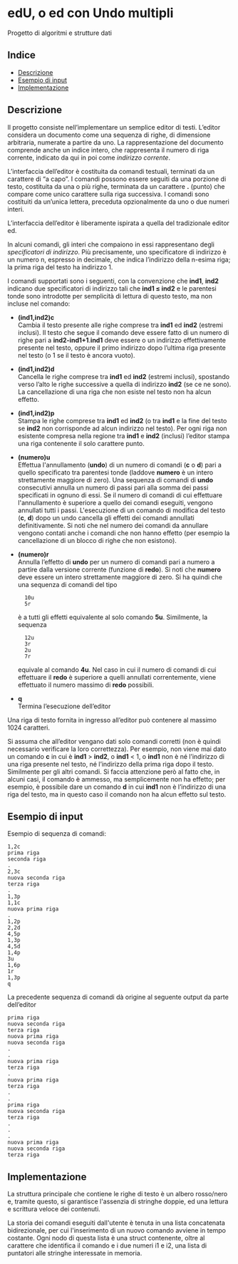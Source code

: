 # edU, o ed con Undo multipli

Progetto di algoritmi e strutture dati

## Indice

- [Descrizione](#Descrizione)
- [Esempio di input](#Esempio-di-input)
- [Implementazione](#Implementazione)

## Descrizione

Il progetto consiste nell’implementare un semplice editor di testi. L’editor considera un documento come una sequenza di righe, di dimensione arbitraria, numerate a partire da uno. La rappresentazione del documento comprende anche un indice intero, che rappresenta il numero di riga corrente, indicato da qui in poi come _indirizzo corrente_.

L’interfaccia dell’editor è costituita da comandi testuali, terminati da un carattere di “a capo”. I comandi possono essere seguiti da una porzione di testo, costituita da una o più righe, terminata da un carattere **.** (punto) che compare come unico carattere sulla riga successiva. I comandi sono costituiti da un’unica lettera, preceduta opzionalmente da uno o due numeri interi.

L’interfaccia dell’editor è liberamente ispirata a quella del tradizionale editor ed.

In alcuni comandi, gli interi che compaiono in essi rappresentano degli _specificatori di indirizzo_. Più precisamente, uno specificatore di indirizzo è un numero n, espresso in decimale, che indica l’indirizzo della n-esima riga; la prima riga del testo ha indirizzo 1.

I comandi supportati sono i seguenti, con la convenzione che **ind1**, **ind2** indicano due specificatori di indirizzo tali che **ind1 ≤ ind2** e le parentesi tonde sono introdotte per semplicità di lettura di questo testo, ma non incluse nel comando:

- **(ind1,ind2)c**  
  Cambia il testo presente alle righe comprese tra **ind1** ed **ind2** (estremi inclusi). Il testo che segue il comando deve essere fatto di un numero di righe pari a **ind2-ind1+1**.**ind1** deve essere o un indirizzo effettivamente presente nel testo, oppure il primo indirizzo dopo l’ultima riga presente nel testo (o 1 se il testo è ancora vuoto).
- **(ind1,ind2)d**  
  Cancella le righe comprese tra **ind1** ed **ind2** (estremi inclusi), spostando verso l’alto le righe successive a quella di indirizzo **ind2** (se ce ne sono). La cancellazione di una riga che non esiste nel testo non ha alcun effetto.
- **(ind1,ind2)p**  
  Stampa le righe comprese tra **ind1** ed **ind2** (o tra **ind1** e la fine del testo se **ind2** non corrisponde ad alcun indirizzo nel testo). Per ogni riga non esistente compresa nella regione tra **ind1** e **ind2** (inclusi) l’editor stampa una riga contenente il solo carattere punto.
- **(numero)u**  
  Effettua l'annullamento (**undo**) di un numero di comandi (**c** o **d**) pari a quello specificato tra parentesi tonde (laddove **numero** è un intero strettamente maggiore di zero). Una sequenza di comandi di **undo** consecutivi annulla un numero di passi pari alla somma dei passi specificati in ognuno di essi. Se il numero di comandi di cui effettuare l'annullamento è superiore a quello dei comandi eseguiti, vengono annullati tutti i passi. L'esecuzione di un comando di modifica del testo (**c**, **d**) dopo un undo cancella gli effetti dei comandi annullati definitivamente. Si noti che nel numero dei comandi da annullare vengono contati anche i comandi che non hanno effetto (per esempio la cancellazione di un blocco di righe che non esistono).
- **(numero)r**  
  Annulla l’effetto di **undo** per un numero di comandi pari a numero a partire dalla versione corrente (funzione di **redo**). Si noti che **numero** deve essere un intero strettamente maggiore di zero. Si ha quindi che una sequenza di comandi del tipo

  ```
    10u
    5r
  ```

  è a tutti gli effetti equivalente al solo comando **5u**. Similmente, la sequenza

  ```
    12u
    3r
    2u
    7r
  ```

  equivale al comando **4u**. Nel caso in cui il numero di comandi di cui effettuare il **redo** è superiore a quelli annullati correntemente, viene effettuato il numero massimo di **redo** possibili.

- **q**  
  Termina l’esecuzione dell’editor

Una riga di testo fornita in ingresso all’editor può contenere al massimo 1024 caratteri.

Si assuma che all’editor vengano dati solo comandi corretti (non è quindi necessario verificare la loro correttezza). Per esempio, non viene mai dato un comando **c** in cui è **ind1** > **ind2**, o **ind1** < 1, o **ind1** non è né l’indirizzo di una riga presente nel testo, né l’indirizzo della prima riga dopo il testo. Similmente per gli altri comandi. Si faccia attenzione però al fatto che, in alcuni casi, il comando è ammesso, ma semplicemente non ha effetto; per esempio, è possibile dare un comando **d** in cui **ind1** non è l’indirizzo di una riga del testo, ma in questo caso il comando non ha alcun effetto sul testo.

## Esempio di input

Esempio di sequenza di comandi:

```
1,2c
prima riga
seconda riga
.
2,3c
nuova seconda riga
terza riga
.
1,3p
1,1c
nuova prima riga
.
1,2p
2,2d
4,5p
1,3p
4,5d
1,4p
3u
1,6p
1r
1,3p
q
```

La precedente sequenza di comandi dà origine al seguente output da parte dell’editor

```
prima riga
nuova seconda riga
terza riga
nuova prima riga
nuova seconda riga
.
.
nuova prima riga
terza riga
.
nuova prima riga
terza riga
.
.
prima riga
nuova seconda riga
terza riga
.
.
.
nuova prima riga
nuova seconda riga
terza riga
```

## Implementazione

La struttura principale che contiene le righe di testo è un albero rosso/nero e, tramite questo, si garantisce l'assenzia di stringhe doppie, ed una lettura e scrittura veloce dei contenuti.

La storia dei comandi eseguiti dall'utente è tenuta in una lista concatenata bidirezionale, per cui l'inserimento di un nuovo comando avviene in tempo costante.
Ogni nodo di questa lista è una struct contenente, oltre al carattere che identifica il comando e i due numeri i1 e i2, una lista di puntatori alle stringhe interessate in memoria.
